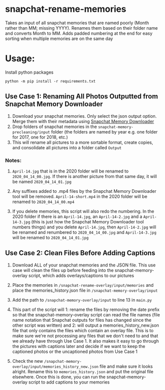 # snapchat-rename-memories
Takes an input of all snapchat memories that are named poorly (Month rather than MM; missing YYYY). Renames them based on their folder name and converts Month to MM. Adds padded numbering at the end for easy sorting when multiple memories are on the same day

# Usage:

Install python packages
```shell
python -m pip install -r requirements.txt
```

## Use Case 1: Renaming All Photos Outputted from Snapchat Memory Downloader
1. Download your snapchat memories. Only select the json output option. Merge them with their metadata using [Snapchat Memory Downloader](https://downloadmysnapchatmemories.com/)
2. Drop folders of snapchat memories in the `snapchat-memory-precleaning/input` folder (the folders are named by year e.g. one folder for 2017, one for 2018, etc.)
3. This will rename all pictures to a more sortable format, create copies, and consolidate all pictures into a folder called `Output` 

### Notes: 
1. `April-14.jpg` that is in the 2020 folder will be renamed to `2020_04_14_00.jpg`. If there is another picture from that same day, it will be named `2020_04_14_01.jpg`

2. Any suffixes added to .mp4 files by the Snapchat Memory Downloader tool will be removed. `April-14-short.mp4` in the 2020 folder will be renamed to `2020_04_14_00.mp4`

3. If you delete memories, this script will also redo the numbering. In the 2020 folder if there is an `April-14.jpg`,  an `April-14-2.jpg` and a `April-14-3.jpg` (this is just how the Snapchat Memory Downloader tool numbers things) and you delete `April-14.jpg`, then `April-14-2.jpg` will be renamed and renumbered to `2020_04_14_00.jpg` and `April-14-3.jpg` will be renamed to `2020_04_14_01.jpg`

## Use Case 2: Clean Files Before Adding Captions
1. Download ALL of your snapchat memories and the JSON file. This use case will clean the files up before feeding into the snapchat-memory-overlay script, which adds overlays/captions to our pictures 

2. Place the memories in `/snapchat-rename-overlay/input/memories` and place the memories_history.json file in `/snapchat-memory-overlay/input`

3. Add the path to `/snapchat-memory-overlay/input` to line 13 in `main.py`

4. This part of the script will 1: rename the files by removing the date prefix so that the snapchat-memory-overlay script can read the file names (file name notation that Snapchat outputs for files has changed since the other script was written) and 2: will output a memories_history_new.json file that only contains the files which contain an overlay file. This is to make sure we're not processing any files that we don't need to and that we already have through Use Case 1. It also makes it easy to go through the pictures with captions later and decide if we want to keep the captioned photos or the uncaptioned photos from Use Case 1

5. Check the new `/snapchat-memory-overlay/input/memories_history_new.json` file and make sure it looks alright. Rename this to `memories_history.json` and put the original file elsewhere. Once this is done, you can run the snapchat-memory-overlay script to add captions to your memories
